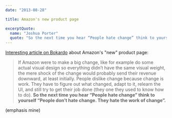 ```yaml
---
date: "2013-08-28"

title: Amazon's new product page

excerptQuote:
  name: "Joshua Porter"
  quote: "So the next time you hear “People hate change” think to yourself “People don’t hate change. They hate the work of change”."
---
```


[Interesting article on Bokardo](http://bokardo.com/archives/a-thought-on-amazons-new-product-page-design/) about Amazon's "new" product page:

> If Amazon were to make a big change, like for example do some actual visual design so everything didn’t have the same visual weight, the mere shock of the change would probably send their revenue downward, at least initially. People dislike change because change is work. They have to figure out what changed, adapt to it, relearn the UI, and still try to get their job done (they one they used to know how to do). **So the next time you hear “People hate change” think to yourself “People don’t hate change. They hate the work of change”.**

(emphasis mine)
